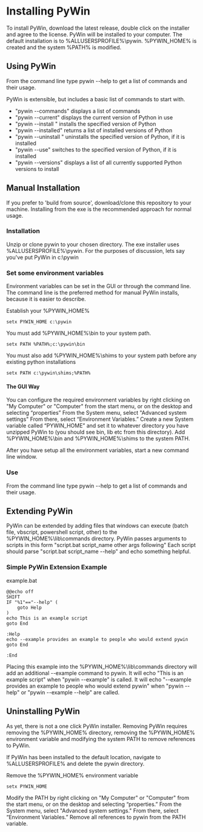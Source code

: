 Installing PyWin
=====================

To install PyWin, download the latest release, double click on the installer and agree to the license.  PyWin will be installed to your computer.  The default installation is to %ALLUSERSPROFILE%\pywin.  %PYWIN_HOME% is created and the system %PATH% is modified.

Using PyWin
-------------

From the command line type pywin --help to get a list of commands and their usage.  

PyWin is extensible, but includes a basic list of commands to start with.

* "pywin --commands" displays a list of commands
* "pywin --current" displays the current version of Python in use
* "pywin --install <version>" installs the specified version of Python
* "pywin --installed" returns a list of installed versions of Python
* "pywin --uninstall <version>" uninstalls the specified version of Python, if it is installed
* "pywin --use" <version> switches to the specified version of Python, if it is installed
* "pywin --versions" displays a list of all currently supported Python versions to install

Manual Installation
--------------------

If you prefer to 'build from source', download/clone this repository to your machine.  Installing from the exe is the recommended approach for normal usage.

### Installation

Unzip or clone pywin to your chosen directory.  The exe installer uses %ALLUSERSPROFILE%\pywin.  For the purposes of discussion, lets say you've put PyWin in c:\pywin

### Set some environment variables

Environment variables can be set in the GUI or through the command line.  The command line is the preferred method for manual PyWin installs, because it is easier to describe.

Establish your %PYWIN_HOME% 
    
	setx PYWIN_HOME c:\pywin

You must add %PYWIN_HOME%\bin to your system path.

    setx PATH %PATH%;c:\pywin\bin

You must also add %PYWIN_HOME%\shims to your system path before any existing python installations

    setx PATH c:\pywin\shims;%PATH%
	
#### The GUI Way

You can configure the required environment variables by right clicking on "My Computer" or "Computer" from the start menu, or on the desktop and selecting “properties”  From the System menu, select "Advanced system settings"  From there, select “Environment Variables.”  Create a new System variable called “PYWIN_HOME” and set it to whatever directory you have unzipped PyWin to (you should see bin, lib etc from this directory).  Add %PYWIN_HOME%\bin and %PYWIN_HOME%\shims to the system PATH.
	
After you have setup all the environment variables, start a new command line window.

### Use

From the command line type pywin --help to get a list of commands and their usage.

Extending PyWin
---------------------

PyWin can be extended by adding files that windows can execute (batch file, vbscript, powershell script, other) to the %PYWIN_HOME%\lib\commands directory.  PyWin passes arguments to scripts in this form "script.bat script_name other args following"  Each script should parse "script.bat script_name --help" and echo something helpful.

### Simple PyWin Extension Example

example.bat
```batch
@@echo off
SHIFT
IF "%1"=="--help" (
	goto Help
)
echo This is an example script
goto End

:Help
echo --example provides an example to people who would extend pywin
goto End

:End
```
	
Placing this example into the %PYWIN_HOME%\lib\commands directory will add an additional --example command to pywin.  It will echo "This is an example script" when "pywin --example" is called.  It will echo "--example provides an example to people who would extend pywin" when "pywin --help" or "pywin --example --help" are called.

Uninstalling PyWin 
--------------------

As yet, there is not a one click PyWin installer.  Removing PyWin requires removing the %PYWIN_HOME% directory, removing the %PYWIN_HOME% environment variable and modifying the system PATH to remove references to PyWin.

If PyWin has been installed to the default location, navigate to %ALLUSERSPROFILE% and delete the pywin directory.  

Remove the %PYWIN_HOME% environment variable

    setx PYWIN_HOME
	
Modify the PATH by right clicking on "My Computer" or "Computer" from the start menu, or on the desktop and selecting “properties.”  From the System menu, select "Advanced system settings."  From there, select “Environment Variables.”  Remove all references to pywin from the PATH variable.


